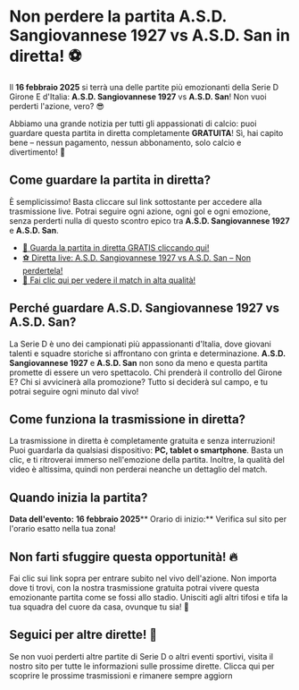 # Non perdere la partita A.S.D. Sangiovannese 1927 vs A.S.D. San in diretta! ⚽

Il **16 febbraio 2025** si terrà una delle partite più emozionanti della Serie D Girone E d'Italia: **A.S.D. Sangiovannese 1927** vs **A.S.D. San**! Non vuoi perderti l'azione, vero? 😎

Abbiamo una grande notizia per tutti gli appassionati di calcio: puoi guardare questa partita in diretta completamente **GRATUITA**! Sì, hai capito bene – nessun pagamento, nessun abbonamento, solo calcio e divertimento! 🎉

## Come guardare la partita in diretta?

È semplicissimo! Basta cliccare sul link sottostante per accedere alla trasmissione live. Potrai seguire ogni azione, ogni gol e ogni emozione, senza perderti nulla di questo scontro epico tra **A.S.D. Sangiovannese 1927** e **A.S.D. San**.

- [🔴 Guarda la partita in diretta GRATIS cliccando qui!](https://tinyurl.com/livestreamfreeo?st=A.S.D.+Sangiovannese+1927+vs+A.S.D.+San&si=ghc)
- [⚽ Diretta live: A.S.D. Sangiovannese 1927 vs A.S.D. San – Non perdertela!](https://tinyurl.com/livestreamfreeo?st=A.S.D.+Sangiovannese+1927+vs+A.S.D.+San&si=ghc)
- [🎥 Fai clic qui per vedere il match in alta qualità!](https://tinyurl.com/livestreamfreeo?st=A.S.D.+Sangiovannese+1927+vs+A.S.D.+San&si=ghc)

## Perché guardare A.S.D. Sangiovannese 1927 vs A.S.D. San?

La Serie D è uno dei campionati più appassionanti d'Italia, dove giovani talenti e squadre storiche si affrontano con grinta e determinazione. **A.S.D. Sangiovannese 1927** e **A.S.D. San** non sono da meno e questa partita promette di essere un vero spettacolo. Chi prenderà il controllo del Girone E? Chi si avvicinerà alla promozione? Tutto si deciderà sul campo, e tu potrai seguire ogni minuto dal vivo!

## Come funziona la trasmissione in diretta?

La trasmissione in diretta è completamente gratuita e senza interruzioni! Puoi guardarla da qualsiasi dispositivo: **PC, tablet o smartphone**. Basta un clic, e ti ritroverai immerso nell'emozione della partita. Inoltre, la qualità del video è altissima, quindi non perderai neanche un dettaglio del match.

## Quando inizia la partita?

**Data dell'evento:**  **16 febbraio 2025**** Orario di inizio:** Verifica sul sito per l'orario esatto nella tua zona!

## Non farti sfuggire questa opportunità! 🔥

Fai clic sui link sopra per entrare subito nel vivo dell'azione. Non importa dove ti trovi, con la nostra trasmissione gratuita potrai vivere questa emozionante partita come se fossi allo stadio. Unisciti agli altri tifosi e tifa la tua squadra del cuore da casa, ovunque tu sia! 💪

## Seguici per altre dirette! 📱

Se non vuoi perderti altre partite di Serie D o altri eventi sportivi, visita il nostro sito per tutte le informazioni sulle prossime dirette. Clicca qui per scoprire le prossime trasmissioni e rimanere sempre aggiorn
